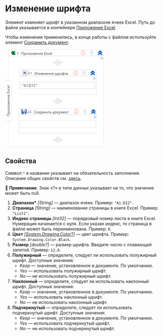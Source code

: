 # Изменение шрифта

Элемент изменяет шрифт в указанном диапазоне ячеек Excel. Путь до файла указывается в контейнере [Приложение Excel](https://docs.primo-rpa.ru/primo-rpa/g_elements/el_basic/els_excel/el_excel_app). 

Чтобы изменения применились, в конце работы c файлом используйте элемент [Сохранить документ](https://docs.primo-rpa.ru/primo-rpa/g_elements/el_basic/els_excel/el_excel_save).

![](<../../../.gitbook/assets1/windows_items/ExcelWFSetFont.png>)


## Свойства

Символ `*` в названии указывает на обязательность заполнения. Описание общих свойств см. [здесь](https://docs.primo-rpa.ru/primo-rpa/primo-studio/process/elements#svoistva-elementa).

:small_blue_diamond: **Примечание**. Знак «?» в типе данных указывает на то, что значение может быть null.

1. **Диапазон\*** *[String]* — диапазон ячеек. Пример: `"A1:D12"`.
1. **Страница** *[String]* — наименование страницы в книге Excel. Пример: `"List1"`.
1. **Индекс страницы** *[Int32]* — порядковый номер листа в книге Excel. Нумерация начинается с нуля. Если указан индекс, то страница в файле может быть переименована. Пример: `0`.
1. **Цвет** *[[System.Drawing.Color?](https://learn.microsoft.com/ru-ru/dotnet/api/system.drawing.color?view=net-5.0)]* — цвет шрифта. Пример: `System.Drawing.Color.Black`.
1. **Размер** *[double?]* — размер шрифта. Введите число с плавающей запятой. Пример: `12,0`.
1. **Полужирный** — определите, следует ли использовать полужирный шрифт. Доступные значения:
   * *Keep* — значение, установленное в документе. По умолчанию.
   * *Yes* — использовать полужирный шрифт.
   * *No* — не использовать полужирный шрифт.
1. **Наклонный** — определите, следует ли использовать наклонный шрифт. Доступные значения:
   * *Keep* — значение, установленное в документе. По умолчанию.
   * *Yes* — использовать наклонный шрифт.
   * *No* — не использовать наклонный шрифт.
1. **Подчеркнутый** — определите, следует ли использовать подчеркнутый шрифт. Доступные значения:
   * *Keep* — значение, установленное в документе. По умолчанию.
   * *Yes* — использовать подчеркнутый шрифт.
   * *No* — не использовать подчеркнутый шрифт.
